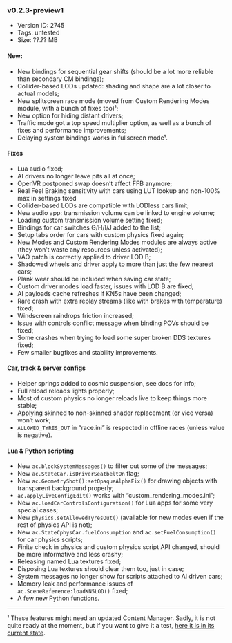 ### v0.2.3-preview1

*   Version ID: 2745
*   Tags: untested
*   Size: ??.?? MB

#### New:

*   New bindings for sequential gear shifts (should be a lot more reliable than secondary CM bindings);
*   Collider-based LODs updated: shading and shape are a lot closer to actual models;
*   New splitscreen race mode (moved from Custom Rendering Modes module, with a bunch of fixes too)¹;
*   New option for hiding distant drivers;
*   Traffic mode got a top speed multiplier option, as well as a bunch of fixes and performance improvements;
*   Delaying system bindings works in fullscreen mode¹.

#### Fixes

*   Lua audio fixed;
*   AI drivers no longer leave pits all at once;
*   OpenVR postponed swap doesn’t affect FFB anymore;
*   Real Feel Braking sensitivity with cars using LUT lookup and non-100% max in settings fixed
*   Collider-based LODs are compatible with LODless cars limit;
*   New audio app: transmission volume can be linked to engine volume;
*   Loading custom transmission volume setting fixed;
*   Bindings for car switches G/H/I/J added to the list;
*   Setup tabs order for cars with custom physics fixed again;
*   New Modes and Custom Rendering Modes modules are always active (they won’t waste any resources unless activated);
*   VAO patch is correctly applied to driver LOD B;
*   Shadowed wheels and driver apply to more than just the few nearest cars;
*   Plank wear should be included when saving car state;
*   Custom driver modes load faster, issues with LOD B are fixed;
*   AI payloads cache refreshes if KN5s have been changed;
*   Rare crash with extra replay streams (like with brakes with temperature) fixed;
*   Windscreen raindrops friction increased;
*   Issue with controls conflict message when binding POVs should be fixed;
*   Some crashes when trying to load some super broken DDS textures fixed;
*   Few smaller bugfixes and stability improvements.

#### Car, track & server configs

*   Helper springs added to cosmic suspension, see docs for info;
*   Full reload reloads lights properly;
*   Most of custom physics no longer reloads live to keep things more stable;
*   Applying skinned to non-skinned shader replacement (or vice versa) won’t work;
*   `ALLOWED_TYRES_OUT` in “race.ini” is respected in offline races (unless value is negative).

#### Lua & Python scripting

*   New `ac.blockSystemMessages()` to filter out some of the messages;
*   New `ac.StateCar.isDriverSeatbeltOn` flag;
*   New `ac.GeometryShot():setOpaqueAlphaFix()` for drawing objects with transparent background properly;
*   `ac.applyLiveConfigEdit()` works with “custom_rendering_modes.ini”;
*   New `ac.loadCarControlsConfiguration()` for Lua apps for some very special cases;
*   New `physics.setAllowedTyresOut()` (available for new modes even if the rest of physics API is not);
*   New `ac.StateCphysCar.fuelConsumption` and `ac.setFuelConsumption()` for car physics scripts;
*   Finite check in physics and custom physics script API changed, should be more informative and less crashy;
*   Releasing named Lua textures fixed;
*   Disposing Lua textures should clear them too, just in case;
*   System messages no longer show for scripts attached to AI driven cars;
*   Memory leak and performance issues of `ac.SceneReference:loadKN5LOD()` fixed;
*   A few new Python functions.

---

¹ These features might need an updated Content Manager. Sadly, it is not quite ready at the moment, but if you want to give it a test, [here it is in its current state](https://files.acstuff.ru/shared/LTHd/Content%20Manager.zip).